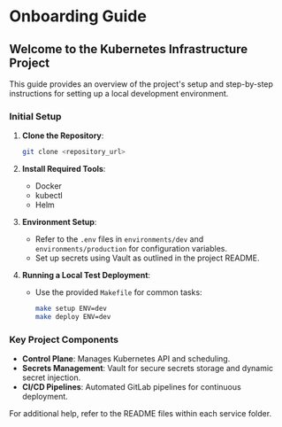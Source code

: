
# Onboarding Guide

## Welcome to the Kubernetes Infrastructure Project

This guide provides an overview of the project's setup and step-by-step instructions for setting up a local development environment.

### Initial Setup
1. **Clone the Repository**:
   ```bash
   git clone <repository_url>
   ```

2. **Install Required Tools**:
   - Docker
   - kubectl
   - Helm

3. **Environment Setup**:
   - Refer to the `.env` files in `environments/dev` and `environments/production` for configuration variables.
   - Set up secrets using Vault as outlined in the project README.

4. **Running a Local Test Deployment**:
   - Use the provided `Makefile` for common tasks:
     ```bash
     make setup ENV=dev
     make deploy ENV=dev
     ```

### Key Project Components
- **Control Plane**: Manages Kubernetes API and scheduling.
- **Secrets Management**: Vault for secure secrets storage and dynamic secret injection.
- **CI/CD Pipelines**: Automated GitLab pipelines for continuous deployment.

For additional help, refer to the README files within each service folder.
